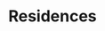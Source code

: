 ---
title: Residences
search_engine_optimization:
    title_tag:
    meta_description:
bathrooms:
    -
        photo: /images/DDP_8335-pano-web.jpg
    -
        photo: /images/DDP_8366-pano-web.jpg
    -
        photo: /images/DDP_8432-web.jpg
    -
        photo: /images/DDP_8492-pano-web.jpg
    -
        photo: /images/DDP_8738-web.jpg
bedrooms:
    -
        photo: /images/DDP_8335-pano-web.jpg
    -
        photo: /images/DDP_8366-pano-web.jpg
    -
        photo: /images/DDP_8432-web.jpg
    -
        photo: /images/DDP_8492-pano-web.jpg
    -
        photo: /images/DDP_8738-web.jpg
---